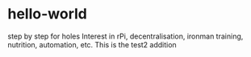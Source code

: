# hello-world
step by step for holes
Interest in rPi, decentralisation, ironman training, nutrition, automation, etc.
This is the test2 addition
